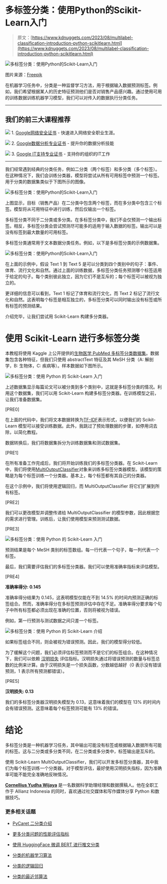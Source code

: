 # 多标签分类：使用Python的Scikit-Learn入门

> 原文：[https://www.kdnuggets.com/2023/08/multilabel-classification-introduction-python-scikitlearn.html](https://www.kdnuggets.com/2023/08/multilabel-classification-introduction-python-scikitlearn.html)

![多标签分类：使用Python的Scikit-Learn入门](../Images/96a1064954da1a1b80998bc73e31769f.png)

图片来源：[Freepik](https://www.freepik.com/free-photo/top-view-hands-pizza-chart_25629308.htm#query=classification&position=4&from_view=search&track=sph)

在机器学习任务中，分类是一种监督学习方法，用于根据输入数据预测标签。例如，我们希望根据某人的历史特征预测他们是否对销售产品感兴趣。通过使用可用的训练数据训练机器学习模型，我们可以对传入的数据执行分类任务。

* * *

## 我们的前三大课程推荐

![](../Images/0244c01ba9267c002ef39d4907e0b8fb.png) 1\. [Google网络安全证书](https://www.kdnuggets.com/google-cybersecurity) - 快速进入网络安全职业生涯。

![](../Images/e225c49c3c91745821c8c0368bf04711.png) 2\. [Google数据分析专业证书](https://www.kdnuggets.com/google-data-analytics) - 提升你的数据分析技能

![](../Images/0244c01ba9267c002ef39d4907e0b8fb.png) 3\. [Google IT支持专业证书](https://www.kdnuggets.com/google-itsupport) - 支持你的组织的IT工作

* * *

我们经常遇到经典的分类任务，例如二分类（两个标签）和多分类（多个标签）。在这种情况下，我们会训练分类器，模型将尝试从所有可用标签中预测一个标签。用于分类的数据集类似于下图所示的图像。

![多标签分类：使用Python的Scikit-Learn入门](../Images/c375c1b308daf4be103de5d6e6e56ce4.png)

上图显示，目标（销售产品）在二分类中包含两个标签，而在多分类中包含三个标签。模型将从可用特征中进行训练，然后仅输出一个标签。

多标签分类不同于二分类或多分类。在多标签分类中，我们不会仅预测一个输出标签。相反，多标签分类会尝试预测尽可能多的适用于输入数据的标签。输出可以是没有标签到最大数量的可用标签。

多标签分类通常用于文本数据分类任务。例如，以下是多标签分类的示例数据集。

![多标签分类：使用Python的Scikit-Learn入门](../Images/40df6531842b30b3fd218f6b024478f1.png)

在上面的示例中，假设 Text 1 到 Text 5 是可以分类到四个类别中的句子：事件、体育、流行文化和自然。通过上面的训练数据，多标签分类任务预测哪个标签适用于给定的句子。每个类别彼此独立，因为它们不是互斥的；每个标签可以被视为独立的。

更详细的信息可以看到，Text 1 标记了体育和流行文化，而 Text 2 标记了流行文化和自然。这表明每个标签是相互独立的，多标签分类可以同时输出没有标签或所有标签的预测结果。

介绍完毕，让我们尝试用 Scikit-Learn 构建多分类器。

# 使用 Scikit-Learn 进行多标签分类

本教程将使用 Kaggle 上公开提供的[生物医学 PubMed 多标签分类数据集](https://www.kaggle.com/datasets/owaiskhan9654/pubmed-multilabel-text-classification)。数据集包含各种特征，但我们只使用 abstractText 特征及其 MeSH 分类（A: 解剖学，B: 生物体，C: 疾病等）。样本数据如下图所示。

![多标签分类：使用 Python 的 Scikit-Learn 入门](../Images/9c94ed15c2c5b6948270793e134ae05e.png)

上述数据集显示每篇论文可以被分类到多个类别中，这就是多标签分类的情况。利用这个数据集，我们可以用 Scikit-Learn 构建多标签分类器。在训练模型之前，让我们准备数据集。

[PRE0]

在上面的代码中，我们将文本数据转换为[TF-IDF](https://en.wikipedia.org/wiki/Tf%E2%80%93idf)表示形式，以便我们的 Scikit-Learn 模型可以接受训练数据。此外，我跳过了预处理数据的步骤，如停用词去除，以简化教程。

数据转换后，我们将数据集拆分为训练数据集和测试数据集。

[PRE1]

在所有准备工作完成后，我们将开始训练我们的多标签分类器。在 Scikit-Learn 中，我们将使用[MultiOutputClassifier](https://scikit-learn.org/stable/modules/generated/sklearn.multioutput.MultiOutputClassifier.html#sklearn.multioutput.MultiOutputClassifier)对象来训练多标签分类器模型。该模型的策略是为每个标签训练一个分类器。基本上，每个标签都有其自己的分类器。

在这个示例中，我们将使用逻辑回归，而 MultiOutputClassifier 将它们扩展到所有标签。

[PRE2]

我们可以更改模型并调整传递给 MultiOutputClassifier 的模型参数，因此根据您的需求进行管理。训练后，让我们使用模型来预测测试数据。

[PRE3]

![多标签分类：使用 Python 的 Scikit-Learn 入门](../Images/d5cb897316d184b7a9f5334c0ab443f4.png)

预测结果是每个 MeSH 类别的标签数组。每一行代表一个句子，每一列代表一个标签。

最后，我们需要评估我们的多标签分类器。我们可以使用准确率指标来评估模型。

[PRE4]

**准确率得分: 0.145**

准确率得分结果为 0.145，这表明模型仅能在不到 14.5% 的时间内预测正确的标签组合。然而，准确率得分在多标签预测评估中存在不足。准确率得分要求每个句子中所有标签都必须出现在准确的位置，否则将被视为错误。

例如，第一行预测与测试数据之间只差一个标签。

![多标签分类：使用 Python 的 Scikit-Learn 介绍](../Images/d6fbf4ac7e26065465af5a4a5c998f02.png)

如果标签组合不同，则会被视为错误预测。因此，我们的模型得分较低。

为了缓解这个问题，我们必须评估标签预测而不是它们的标签组合。在这种情况下，我们可以依赖 [汉明损失](https://en.wikipedia.org/wiki/Multi-label_classification) 评估指标。汉明损失通过将错误预测的数量与标签总数的比例来计算。由于汉明损失是一个损失函数，分数越低越好（0 表示没有错误预测，1 表示所有预测都错误）。

[PRE5]

**汉明损失: 0.13**

我们的多标签分类器汉明损失模型为 0.13，这意味着我们的模型在 13% 的时间内会有错误预测。这意味着每个标签预测可能有 13% 的错误。

# 结论

多标签分类是一种机器学习任务，其中输出可能没有标签或根据输入数据所有可能的标签。这与二分类或多分类不同，在二分类或多分类中，标签输出是互斥的。

使用 Scikit-Learn MultiOutputClassifier，我们可以开发多标签分类器，其中我们为每个标签训练一个分类器。对于模型评估，最好使用汉明损失指标，因为准确率可能不能完全准确地反映情况。

**[Cornellius Yudha Wijaya](https://www.linkedin.com/in/cornellius-yudha-wijaya/)** 是一名数据科学助理经理和数据撰稿人。他在全职工作于 Allianz Indonesia 的同时，喜欢通过社交媒体和写作媒体分享 Python 和数据技巧。

### 更多相关话题

+   [PyCaret 二分类介绍](https://www.kdnuggets.com/2021/12/introduction-binary-classification-pycaret.html)

+   [更多分类问题的性能评估指标](https://www.kdnuggets.com/2020/04/performance-evaluation-metrics-classification.html)

+   [使用 HuggingFace 微调 BERT 进行推文分类](https://www.kdnuggets.com/2022/01/finetuning-bert-tweets-classification-ft-hugging-face.html)

+   [分类的机器学习算法](https://www.kdnuggets.com/2022/03/machine-learning-algorithms-classification.html)

+   [分类的逻辑回归](https://www.kdnuggets.com/2022/04/logistic-regression-classification.html)

+   [分类的最近邻算法](https://www.kdnuggets.com/2022/04/nearest-neighbors-classification.html)

